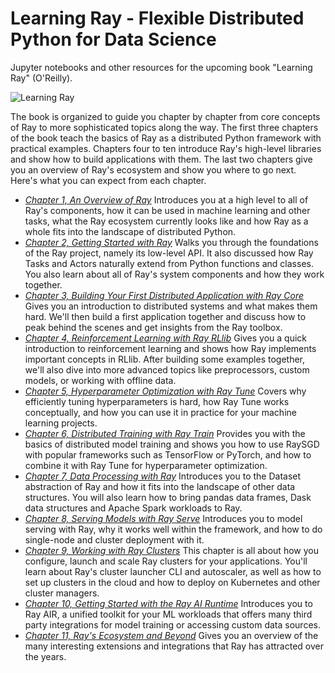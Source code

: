 # Learning Ray - Flexible Distributed Python for Data Science

Jupyter notebooks and other resources for the upcoming book "Learning Ray" (O'Reilly).

![Learning Ray](https://raw.githubusercontent.com/maxpumperla/learning_ray/main/notebooks/images/learning_ray.png)

The book is organized to guide you chapter by chapter from core concepts of Ray to more sophisticated topics along the way.
The first three chapters of the book teach the basics of Ray as a distributed Python framework with practical examples.
Chapters four to ten introduce Ray's high-level libraries and show how to build applications with them.
The last two chapters give you an overview of Ray's ecosystem and show you where to go next.
Here's what you can expect from each chapter.

* [_Chapter 1, An Overview of Ray_](./ch_01_overview)
  Introduces you at a high level to all of Ray's components, how it can be used in
  machine learning and other tasks, what the Ray ecosystem currently looks like and how
  Ray as a whole fits into the landscape of distributed Python.
* [_Chapter 2, Getting Started with Ray_](./ch_02_ray_core)
  Walks you through the foundations of the Ray project, namely its low-level API.
  It also discussed how Ray Tasks and Actors naturally extend from Python functions and classes.
  You also learn about all of Ray's system components and how they work together.
* [_Chapter 3, Building Your First Distributed Application with Ray Core_](./ch_03_core_app)
  Gives you an introduction to distributed systems and what makes them hard.
  We'll then build a first application together and discuss how to peak behind the scenes
  and get insights from the Ray toolbox.
* [_Chapter 4, Reinforcement Learning with Ray RLlib_](./ch_04_rllib)
  Gives you a quick introduction to reinforcement learning and shows how Ray implements
  important concepts in RLlib. After building some examples together, we'll also dive into
  more advanced topics like preprocessors, custom models, or working with offline data.
* [_Chapter 5, Hyperparameter Optimization with Ray Tune_](./ch_05_tune)
  Covers why efficiently tuning hyperparameters is hard, how Ray Tune works conceptually,
  and how you can use it in practice for your machine learning projects.
* [_Chapter 6, Distributed Training with Ray Train_](./ch_06_train)
  Provides you with the basics of distributed model training and shows you how to use
  RaySGD with popular frameworks such as TensorFlow or PyTorch, and how to combine it
  with Ray Tune for hyperparameter optimization.
* [_Chapter 7, Data Processing with Ray_](./ch_07_data_processing)
  Introduces you to the Dataset abstraction of Ray and how it fits into the landscape
  of other data structures. You will also learn how to bring pandas data frames, Dask
  data structures and Apache Spark workloads to Ray.
* [_Chapter 8, Serving Models with Ray Serve_](./ch_08_model_serving)
  Introduces you to model serving with Ray, why it works well within the framework,
  and how to do single-node and cluster deployment with it.
* [_Chapter 9, Working with Ray Clusters_](./ch_09_script)
  This chapter is all about how you configure, launch and scale Ray clusters for your applications.
  You'll learn about Ray's cluster launcher CLI and autoscaler, as well as how to set
  up clusters in the cloud and how to deploy on Kubernetes and other cluster managers.
* [_Chapter 10, Getting Started with the Ray AI Runtime_](./ch_10_air)
  Introduces you to Ray AIR, a unified toolkit for your ML workloads that offers many
  third party integrations for model training or accessing custom data sources.
* [_Chapter 11, Ray's Ecosystem and Beyond_](./ch_11_ecosystem)
  Gives you an overview of the many interesting extensions and
  integrations that Ray has attracted over the years. 